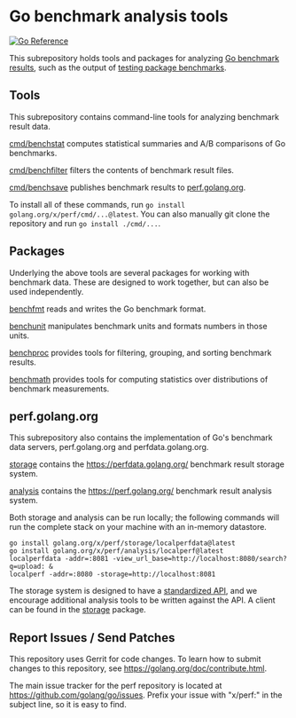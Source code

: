 # Go benchmark analysis tools

[![Go Reference](https://pkg.go.dev/badge/golang.org/x/perf.svg)](https://pkg.go.dev/golang.org/x/perf)

This subrepository holds tools and packages for analyzing [Go
benchmark results](https://golang.org/design/14313-benchmark-format),
such as the output of [testing package
benchmarks](https://pkg.go.dev/testing).

## Tools

This subrepository contains command-line tools for analyzing benchmark
result data.

[cmd/benchstat](cmd/benchstat) computes statistical summaries and A/B
comparisons of Go benchmarks.

[cmd/benchfilter](cmd/benchfilter) filters the contents of benchmark
result files.

[cmd/benchsave](cmd/benchsave) publishes benchmark results to
[perf.golang.org](https://perf.golang.org).

To install all of these commands, run
`go install golang.org/x/perf/cmd/...@latest`.
You can also manually git clone the repository and run
`go install ./cmd/...`.

## Packages

Underlying the above tools are several packages for working with
benchmark data. These are designed to work together, but can also be
used independently.

[benchfmt](benchfmt) reads and writes the Go benchmark format.

[benchunit](benchunit) manipulates benchmark units and formats numbers
in those units.

[benchproc](benchproc) provides tools for filtering, grouping, and
sorting benchmark results.

[benchmath](benchmath) provides tools for computing statistics over
distributions of benchmark measurements.

## perf.golang.org

This subrepository also contains the implementation of Go's benchmark
data servers, perf.golang.org and perfdata.golang.org.

[storage](storage) contains the https://perfdata.golang.org/ benchmark
result storage system.

[analysis](analysis) contains the https://perf.golang.org/ benchmark
result analysis system.

Both storage and analysis can be run locally; the following commands will run
the complete stack on your machine with an in-memory datastore.

```
go install golang.org/x/perf/storage/localperfdata@latest
go install golang.org/x/perf/analysis/localperf@latest
localperfdata -addr=:8081 -view_url_base=http://localhost:8080/search?q=upload: &
localperf -addr=:8080 -storage=http://localhost:8081
```

The storage system is designed to have a [standardized
API](https://perfdata.golang.org/), and we encourage additional analysis
tools to be written against the API. A client can be found in the
[storage](https://godoc.org/golang.org/x/perf/storage) package.

## Report Issues / Send Patches

This repository uses Gerrit for code changes. To learn how to submit changes to
this repository, see https://golang.org/doc/contribute.html.

The main issue tracker for the perf repository is located at
https://github.com/golang/go/issues. Prefix your issue with "x/perf:" in the
subject line, so it is easy to find.
